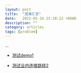 ```yaml
---
layout: post
title:  "混淆汇总"
date:   2022-05-16 22:38:22 +0800
description: ""
category: articles
tags: [problem]
---
```

...

* [测试demo1](https://foty.github.io/articles/2022/05/16/demo.html)

* [测试业内连接跳转2](https://foty.github.io/articles/2022/05/16/EditAutoFormat.html)
